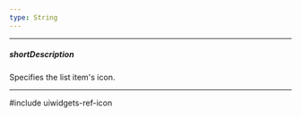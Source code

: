 ```yaml
---
type: String
---
```

---
##### shortDescription
Specifies the list item's icon.

---
#include uiwidgets-ref-icon